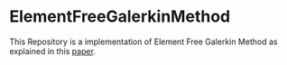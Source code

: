 # ElementFreeGalerkinMethod

This Repository is a implementation of Element Free Galerkin Method as explained in this [paper](https://link.springer.com/article/10.1007/BF02897874).
